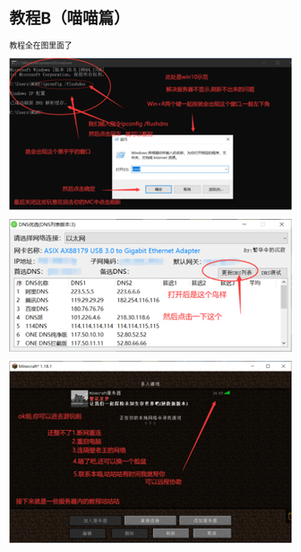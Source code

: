 # 教程B（喵喵篇）

教程全在图里面了

![](../../images_fhxm/B/B.1.png)

![](../../images_fhxm/B/B.2.png)

![](../../images_fhxm/B/B.3.png)